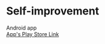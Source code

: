 # Self-improvement
Android app<br/>
[App's Play Store Link](https://play.google.com/store/apps/details?id=kisiselgelisim.moonturns.com.kisiselgelisim)
